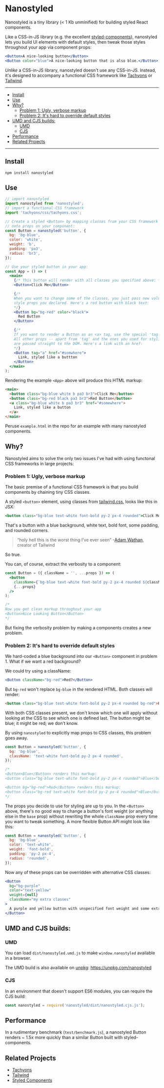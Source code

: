# Nanostyled

Nanostyled is a tiny library (< 1 Kb unminified) for building styled React
components.

Like a CSS-in-JS library (e.g. the excellent
[styled-components][styled-components]), nanostyled lets you build UI elements
with default styles, then tweak those styles throughout your app via component
props:

```jsx
<Button>A nice-looking button</Button>
<Button color="blue">A nice-looking button that is also blue.</Button>
```

_Unlike_ a CSS-in-JS library, nanostyled doesn't use any CSS-in-JS. Instead,
it's designed to accompany a functional CSS framework like [Tachyons][tachyons]
or [Tailwind][tailwind].

---

- [Install](#install)
- [Use](#use)
- [Why?](#why)
  - [Problem 1: Ugly, verbose markup](#problem-1-ugly-verbose-markup)
  - [Problem 2: It's hard to override default styles](#problem-2-its-hard-to-override-default-styles)
- [UMD and CJS builds:](#umd-and-cjs-builds)
  - [UMD](#umd)
  - [CJS](#cjs)
- [Performance](#performance)
- [Related Projects](#related-projects)

---

## Install

```
npm install nanostyled
```

## Use

```jsx
// import nanostyled
import nanostyled from 'nanostyled';
// import a functional-CSS framework
import 'tachyons/css/tachyons.css';

// Create a styled <Button> by mapping classes from your CSS framework
// onto props on your component:
const Button = nanostyled('button', {
  bg: 'bg-blue',
  color: 'white',
  weight: 'b',
  padding: 'pa3',
  radius: 'br3',
});

// Use your styled button in your app:
const App = () => (
  <main>
    {/* This button will render with all classes you specified above: */}
    <Button>Click Me</Button>

    {/*
    When you want to change some of the classes, you just pass new values to the
    style props you declared. Here's a red button with black text:
    */}
    <Button bg="bg-red" color="black">
      Red Button
    </Button>

    {/*
    If you want to render a Button as an <a> tag, use the special 'tag' prop.
    All other props -- apart from 'tag' and the ones you used for styling --
    are passed straight to the DOM. Here's a link with an href:
    */}
    <Button tag="a" href="#somwhere">
      Link, styled like a buttton
    </Button>
  </main>
);
```

Rendering the example `<App>` above will produce this HTML markup:

```html
<main>
  <button class="bg-blue white b pa3 br3">Click Me</button>
  <button class="bg-red black pa3 br3">Red Button</button>
  <a class="bg-blue white b pa3 br3" href="#somewhere">
    Link, styled like a button
  </a>
</main>
```

Peruse `example.html` in the repo for an example with many nanostyled
components.

## Why?

Nanostyled aims to solve the only two issues I've had with using functonal CSS
frameworks in large projects:

### Problem 1: Ugly, verbose markup

The basic premise of a functional CSS framework is that you build components by
chaining tiny CSS classes.

A styled `<button>` element, using classes from [tailwind.css][tailwind], looks
like this in JSX:

```jsx
<button class="bg-blue text-white font-bold py-2 px-4 rounded">Click Me</button>
```

That's a button with a blue background, white text, bold font, some padding, and
rounded corners.

> “holy hell this is the worst thing I've ever seen” -[Adam
> Wathan][adam-wathan], creator of Tailwind

So true.

You can, of course, extract the verbosity to a component:

```jsx
const Button = ({ className = '', ...props }) => (
  <button
    className={`bg-blue text-white font-bold py-2 px-4 rounded ${className}`}
    {...props}
  />
);

/*
Now you get clean markup throughout your app
<Button>Nice Looking Button</Button>
*/
```

But fixing the verbosity problem by making a components creates a new problem.

### Problem 2: It's hard to override default styles

We hard-coded a blue background into our `<Button>` component in problem 1. What
if we want a red background?

We could try using a className:

```jsx
<Button className="bg-red">Red?</Button>
```

But `bg-red` won't replace `bg-blue` in the rendered HTML. Both classes will
render:

```html
<button class="bg-blue text-white font-bold py-2 px-4 rounded bg-red">Red?</button>
```

With both CSS classes present, we don't know which one will apply without
looking at the CSS to see which one is defined last. The button might be blue;
it might be red; we don't know.

By using `nanostyled` to explicitly map props to CSS classes, this problem goes
away.

```jsx
const Button = nanostyled('button', {
  bg: 'bg-blue',
  className: 'text-white font-bold py-2 px-4 rounded',
});

/*
<Button>Blue</Button> renders this markup:
<button class="bg-blue text-white font-bold py-2 px-4 rounded">Blue</button>

<Button bg="bg-red">Red</Button> renders this markup:
<button class="bg-red text-white font-bold py-2 px-4 rounded">Blue</button>
*/
```

The props you decide to use for styling are up to you. In the `<Button>` above,
there's no good way to change a button's font weight (or anything else in the
`base` prop) without rewriting the whole `className` prop every time you want to
tweak something. A more flexible Button API might look like this:

```jsx
const Button = nanostyled('button', {
  bg: 'bg-blue',
  color: 'text-white',
  weight: 'font-bold',
  padding: 'py-2 px-4',
  radius: 'rounded',
});
```

Now any of these props can be overridden with alternative CSS classes:

```jsx
<Button
  bg="bg-purple"
  color="text-yellow"
  weight={null}
  className="my extra classes"
>
  A purple and yellow button with unspecified font weight and some extra classes
</Button>
```

## UMD and CJS builds:

### UMD

You can load `dist/nanostyled.umd.js` to make `window.nanostyled` available in a
browser.

The UMD build is also available on [unpkg][unpkg]: https://unpkg.com/nanostyled

### CJS

In an environment that doesn't support ES6 modules, you can require the CJS
build:

```js
const nanostyled = require('nanostyled/dist/nanostyled.cjs.js');
```

## Performance

In a rudimentary benchmark (`test/benchmark.js`), a nanostyled Button renders ~
1.5x more quickly than a similar Button built with styled-components.

## Related Projects

- [Tachyons][tachyons]
- [Tailwind][tailwind]
- [Styled Components][styled-components]

[styled-components]: https://www.styled-components.com/
[adam-wathan]:
  https://adamwathan.me/css-utility-classes-and-separation-of-concerns/
[tachyons]: http://tachyons.io/
[tailwind]: https://tailwindcss.com/
[unpkg]: https://unpkg.com/
